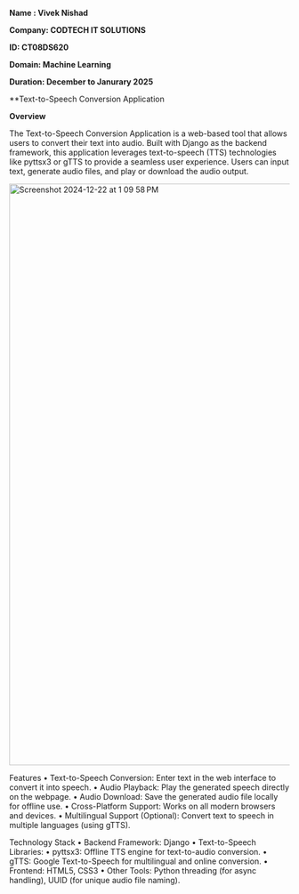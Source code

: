 
**Name : Vivek Nishad**

**Company: CODTECH IT SOLUTIONS**

**ID: CT08DS620**

**Domain: Machine Learning**

**Duration: December to Janurary 2025**

**Text-to-Speech Conversion Application

**Overview**

The Text-to-Speech Conversion Application is a web-based tool that allows users to convert their text into audio. Built with Django as the backend framework, this application leverages text-to-speech (TTS) technologies like pyttsx3 or gTTS to provide a seamless user experience. Users can input text, generate audio files, and play or download the audio output.

<img width="1046" alt="Screenshot 2024-12-22 at 1 09 58 PM" src="https://github.com/user-attachments/assets/e02cc5f0-85d0-48ed-a006-fb0c2acdfcfb" />

Features
	•	Text-to-Speech Conversion: Enter text in the web interface to convert it into speech.
	•	Audio Playback: Play the generated speech directly on the webpage.
	•	Audio Download: Save the generated audio file locally for offline use.
	•	Cross-Platform Support: Works on all modern browsers and devices.
	•	Multilingual Support (Optional): Convert text to speech in multiple languages (using gTTS).

 Technology Stack
	•	Backend Framework: Django
	•	Text-to-Speech Libraries:
	•	pyttsx3: Offline TTS engine for text-to-audio conversion.
	•	gTTS: Google Text-to-Speech for multilingual and online conversion.
	•	Frontend: HTML5, CSS3
	•	Other Tools: Python threading (for async handling), UUID (for unique audio file naming).
